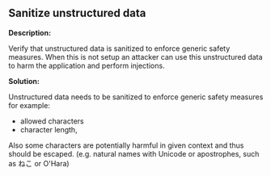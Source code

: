 Sanitize unstructured data 
-------

**Description:**

Verify that unstructured data is sanitized to enforce generic safety measures. When this is not
setup an attacker can use this unstructured data to harm the application and perform injections.

**Solution:**

Unstructured data needs to be sanitized to enforce generic safety measures for example:

- allowed characters
- character length, 

Also some characters are potentially harmful in given context and thus should be escaped. 
(e.g. natural names with Unicode or apostrophes, such as &#x306D;&#x3053; or O'Hara)
